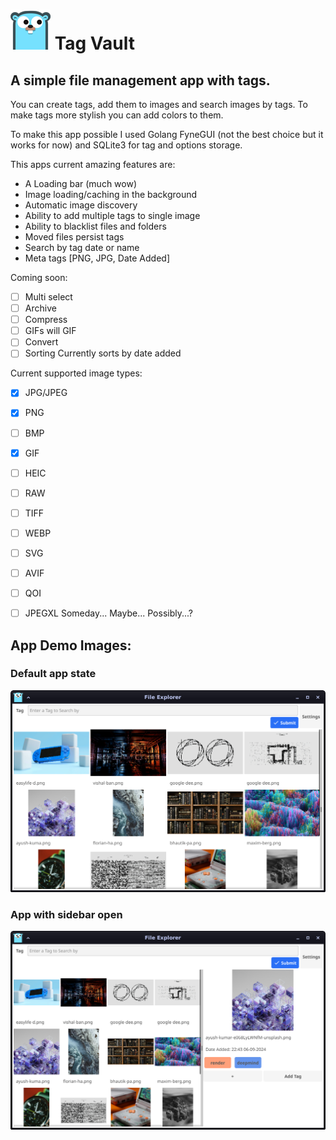 # ![App icon: ](./icon.png) Tag Vault
## A simple file management app with tags.

You can create tags, add them to images and search images by tags.
To make tags more stylish you can add colors to them.

To make this app possible I used Golang FyneGUI (not the best choice but it works for now) and SQLite3 for tag and options storage.

This apps current amazing features are:
 - A Loading bar (much wow)
 - Image loading/caching in the background
 - Automatic image discovery
 - Ability to add multiple tags to single image
 - Ability to blacklist files and folders
 - Moved files persist tags
 - Search by tag date or name
 - Meta tags [PNG, JPG, Date Added]

Coming soon:
- [ ] Multi select
- [ ] Archive
- [ ] Compress
- [ ] GIFs will GIF
- [ ] Convert
- [ ] Sorting Currently sorts by date added

Current supported image types:
- [x] JPG/JPEG
- [x] PNG
- [ ] BMP
- [x] GIF
- [ ] HEIC
- [ ] RAW
- [ ] TIFF
- [ ] WEBP
- [ ] SVG
- [ ] AVIF
- [ ] QOI
- [ ] JPEGXL Someday... Maybe... Possibly...?


## App Demo Images:
### Default app state
![App window demo: ](./demo.png)
### App with sidebar open
![App tag demo: ](./demo-tags.png)
